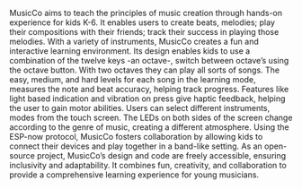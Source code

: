 MusicCo aims to teach the principles of music creation through hands-on experience for kids K-6. It enables users to create beats, melodies; play their compositions with their friends; track their success in playing those melodies. With a variety of instruments, MusicCo creates a fun and interactive learning environment. Its design enables kids to use a combination of the twelve keys -an octave-, switch between octave’s using the octave button. With two octaves they can play all sorts of songs. The easy, medium, and hard levels for each song in the learning mode, measures the note and beat accuracy, helping track progress. Features like light based indication and vibration on press give haptic feedback, helping the user to gain motor abilities. Users can select different instruments, modes from the touch screen. The LEDs on both sides of the screen change according to the genre of music, creating a different atmosphere. Using the ESP-now protocol, MusicCo fosters collaboration by allowing kids to connect their devices and play together in a band-like setting. As an open-source project, MusicCo’s design and code are freely accessible, ensuring inclusivity and adaptability. It combines fun, creativity, and collaboration to provide a comprehensive learning experience for young musicians.
